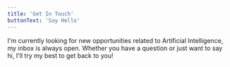 ```yaml
---
title: 'Get In Touch'
buttonText: 'Say Hello'
---
```


I'm currently looking for new opportunities related to Artificial Intelligence, my inbox is always open. Whether you have a question or just want to say hi, I'll try my best to get back to you!

